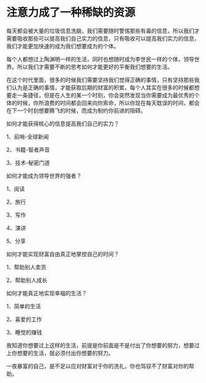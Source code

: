 # 注意力成了一种稀缺的资源

每天都会被大量的垃圾信息洗脑，我们需要随时警惕那些有毒的信息，所以我们才需要吸收那些可以提高我们自己实力的信息，只有吸收可以提高我们实力的信息，我们才能更加快速的成为我们想要成为的个体。

每个人都想过上陶渊明一样的生活，同时也想随时成为李世民一样的个体，领导世界。所以我们才需要不断的思考如何才能更好的平衡我们想要的生活。

在这个时代里面，很多的时候我们需要坚持我们觉得正确的事情，只有坚持那些我们认为是正确的事情，才能获取后期的财富的积累，每个人其实在很多的时候都想要走一条捷径，但是在人生的某一个时刻，你会突然发现当你需要成为最优秀的个体的时候，你所浪费的时间都会回来向你索命，所以你现在每天耽误的时间，都会在下一个时刻想要腾飞的时候，而成为制约你前进的阻碍。

如何才能获得核心的信息提高我们自己的实力？

1、前哨-全球新闻

2、书籍-智者声音

3、技术-秘密门道

如何才能成为领导世界的强者？

1、阅读

2、旅行

3、写作

4、演讲

5、分享

如何才能实现财富自由真正地掌控自己的时间？

1、帮助别人卖货

2、帮助别人成长

如何才能真正地实现幸福的生活？

1、简单的生活

2、喜爱的工作

3、睡觉的赚钱

我知道你想要过上这样的生活，前提是你前面是不是付出了你想要的努力，想要过上你想要的生活，就必须付出你想要的努力。

一夜暴富的自己，是不足以应对财富对于你的洗礼，你也驾驭不了财富对你的帮助。
